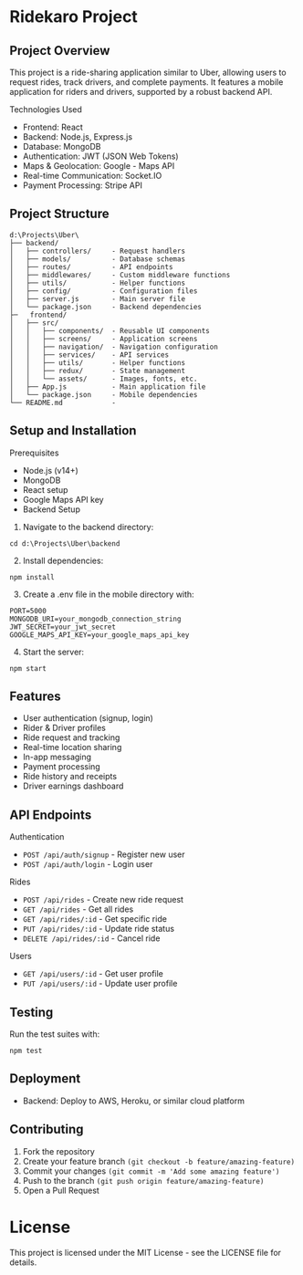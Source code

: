 # Ridekaro Project

## Project Overview

This project is a ride-sharing application similar to Uber, allowing users to request rides, track drivers, and complete payments. It features a mobile application for riders and drivers, supported by a robust backend API.

Technologies Used

- Frontend: React 
- Backend: Node.js, Express.js
- Database: MongoDB
- Authentication: JWT (JSON Web Tokens)
- Maps & Geolocation: Google - Maps API
- Real-time Communication: Socket.IO
- Payment Processing: Stripe API

## Project Structure

```
d:\Projects\Uber\
├── backend/
│   ├── controllers/     - Request handlers
│   ├── models/          - Database schemas
│   ├── routes/          - API endpoints
│   ├── middlewares/     - Custom middleware functions
│   ├── utils/           - Helper functions
│   ├── config/          - Configuration files
│   ├── server.js        - Main server file
│   └── package.json     - Backend dependencies
├─   frontend/
│   ├── src/
│   │   ├── components/  - Reusable UI components
│   │   ├── screens/     - Application screens
│   │   ├── navigation/  - Navigation configuration
│   │   ├── services/    - API services
│   │   ├── utils/       - Helper functions
│   │   ├── redux/       - State management
│   │   └── assets/      - Images, fonts, etc.
│   ├── App.js           - Main application file
│   └── package.json     - Mobile dependencies
└── README.md            -
```

## Setup and Installation

Prerequisites

- Node.js (v14+)
- MongoDB
- React setup
- Google Maps API key
- Backend Setup

1. Navigate to the backend directory:

```
cd d:\Projects\Uber\backend
```

2. Install dependencies:

```
npm install
```

3. Create a .env file in the mobile directory with:

```
PORT=5000
MONGODB_URI=your_mongodb_connection_string
JWT_SECRET=your_jwt_secret
GOOGLE_MAPS_API_KEY=your_google_maps_api_key
```

4. Start the server:

```
npm start
```

## Features

- User authentication (signup, login)
- Rider & Driver profiles
- Ride request and tracking
- Real-time location sharing
- In-app messaging
- Payment processing
- Ride history and receipts
- Driver earnings dashboard

## API Endpoints

Authentication

- `POST /api/auth/signup` - Register new user
- `POST /api/auth/login` - Login user

Rides

- `POST /api/rides` - Create new ride request
- `GET /api/rides` - Get all rides
- `GET /api/rides/:id` - Get specific ride
- `PUT /api/rides/:id` - Update ride status
- `DELETE /api/rides/:id` - Cancel ride

Users

- `GET /api/users/:id` - Get user profile
- `PUT /api/users/:id` - Update user profile

## Testing

Run the test suites with:

```
npm test
```

## Deployment

- Backend: Deploy to AWS, Heroku, or similar cloud platform

## Contributing

1. Fork the repository
2. Create your feature branch `(git checkout -b feature/amazing-feature)`
3. Commit your changes `(git commit -m 'Add some amazing feature')`
4. Push to the branch `(git push origin feature/amazing-feature)`
5. Open a Pull Request

# License

This project is licensed under the MIT License - see the LICENSE file for details.
